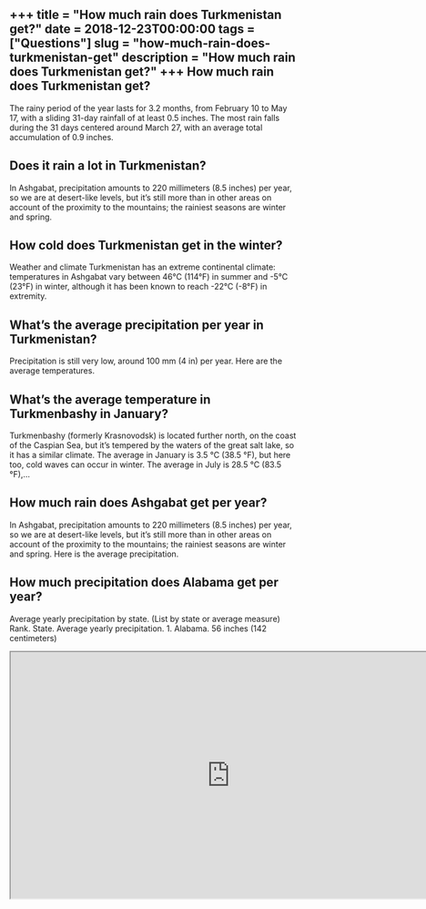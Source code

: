 +++
title = "How much rain does Turkmenistan get?"
date = 2018-12-23T00:00:00
tags = ["Questions"]
slug = "how-much-rain-does-turkmenistan-get"
description = "How much rain does Turkmenistan get?"
+++
How much rain does Turkmenistan get?
------------------------------------

The rainy period of the year lasts for 3.2 months, from February 10 to May 17, with a sliding 31-day rainfall of at least 0.5 inches. The most rain falls during the 31 days centered around March 27, with an average total accumulation of 0.9 inches.

Does it rain a lot in Turkmenistan?
-----------------------------------

In Ashgabat, precipitation amounts to 220 millimeters (8.5 inches) per year, so we are at desert-like levels, but it’s still more than in other areas on account of the proximity to the mountains; the rainiest seasons are winter and spring.

How cold does Turkmenistan get in the winter?
---------------------------------------------

Weather and climate Turkmenistan has an extreme continental climate: temperatures in Ashgabat vary between 46°C (114°F) in summer and -5°C (23°F) in winter, although it has been known to reach -22°C (-8°F) in extremity.

What’s the average precipitation per year in Turkmenistan?
----------------------------------------------------------

Precipitation is still very low, around 100 mm (4 in) per year. Here are the average temperatures.

What’s the average temperature in Turkmenbashy in January?
----------------------------------------------------------

Turkmenbashy (formerly Krasnovodsk) is located further north, on the coast of the Caspian Sea, but it’s tempered by the waters of the great salt lake, so it has a similar climate. The average in January is 3.5 °C (38.5 °F), but here too, cold waves can occur in winter. The average in July is 28.5 °C (83.5 °F),…

How much rain does Ashgabat get per year?
-----------------------------------------

In Ashgabat, precipitation amounts to 220 millimeters (8.5 inches) per year, so we are at desert-like levels, but it’s still more than in other areas on account of the proximity to the mountains; the rainiest seasons are winter and spring. Here is the average precipitation.

How much precipitation does Alabama get per year?
-------------------------------------------------

Average yearly precipitation by state. (List by state or average measure) Rank. State. Average yearly precipitation. 1. Alabama. 56 inches (142 centimeters)

<iframe allow="accelerometer; autoplay; clipboard-write; encrypted-media; gyroscope; picture-in-picture" allowfullscreen="" class="__youtube_prefs__  epyt-is-override  no-lazyload" data-no-lazy="1" data-origheight="433" data-origwidth="770" data-skipgform_ajax_framebjll="" height="433" id="_ytid_33306" loading="lazy" src="https://www.youtube.com/embed/hmIa2SGpm6s?enablejsapi=1&autoplay=0&cc_load_policy=0&cc_lang_pref=&iv_load_policy=1&loop=0&modestbranding=0&rel=1&fs=1&playsinline=0&autohide=2&theme=dark&color=red&controls=1&" title="YouTube player" width="770"></iframe>